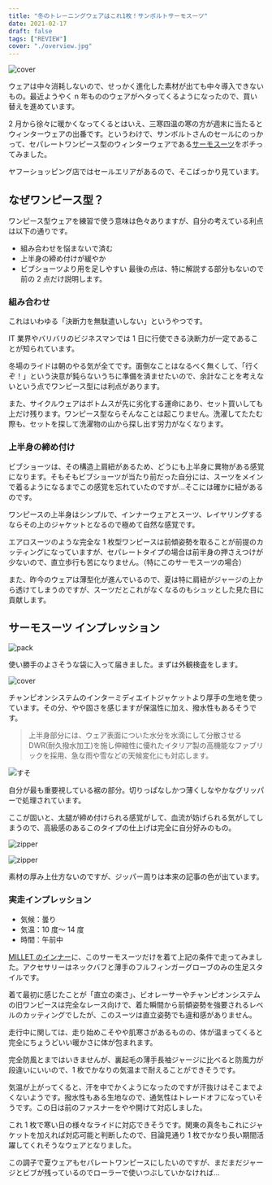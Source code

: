 ```yaml
---
title: "冬のトレーニングウェアはこれ1枚！サンボルトサーモスーツ"
date: 2021-02-17
draft: false
tags: ["REVIEW"]
cover: "./overview.jpg"
---
```


![cover](./overview.jpg)

ウェアは中々消耗しないので、せっかく進化した素材が出ても中々導入できないもの。最近ようやく n 年もののウェアがヘタってくるようになったので、買い替えを進めています。

2 月から徐々に暖かくなってくるとはいえ、三寒四温の寒の方が週末に当たるとウィンターウェアの出番です。というわけで、サンボルトさんのセールにのっかって、セパレートワンピース型のウィンターウェアである[サーモスーツ](http://sunvolt.co.jp/item/s-ride_tseo.html)をポチってみました。

<LinkBox url="https://store.shopping.yahoo.co.jp/sunvolt-store/fma2017s2f.html" />

ヤフーショッピング店ではセールエリアがあるので、そこばっかり見ています。

## なぜワンピース型？

ワンピース型ウェアを練習で使う意味は色々ありますが、自分の考えている利点は以下の通りです。

- 組み合わせを悩まないで済む
- 上半身の締め付けが緩やか
- ビブショーツより用を足しやすい
  最後の点は、特に解説する部分もないので前の 2 点だけ説明します。

### 組み合わせ

これはいわゆる「決断力を無駄遣いしない」というやつです。

IT 業界やバリバリのビジネスマンでは 1 日に行使できる決断力が一定であることが知られています。

冬場のライドは朝のやる気が全てです。面倒なことはなるべく無くして、「行くぞ！」という決意が鈍らないうちに準備を済ませたいので、余計なことを考えないという点でワンピース型には利点があります。

また、サイクルウェアはボトムスが先に劣化する運命にあり、セット買いしても上だけ残ります。ワンピース型ならそんなことは起こりません。洗濯してたたむ際も、セットを探して洗濯物の山から探し出す労力がなくなります。

### 上半身の締め付け

ビブショーツは、その構造上肩紐があるため、どうにも上半身に異物がある感覚になります。そもそもビブショーツが当たり前だった自分には、スーツをメインで着るようになるまでこの感覚を忘れていたのですが…そこには確かに紐があるのです。

ワンピースの上半身はシンプルで、インナーウェアとスーツ、レイヤリングするならその上のジャケットとなるので極めて自然な感覚です。

エアロスーツのような完全な 1 枚型ワンピースは前傾姿勢を取ることが前提のカッティングになっていますが、セパレートタイプの場合は前半身の押さえつけが少ないので、直立歩行も苦になりません。（特にこのサーモスーツの場合）

また、昨今のウェアは薄型化が進んでいるので、夏は特に肩紐がジャージの上から透けてしまうのですが、スーツだとこれがなくなるのもシュッとした見た目に貢献します。

## サーモスーツ インプレッション

![pack](packing.jpg)

使い勝手のよさそうな袋に入って届きました。まずは外観検査をします。

![cover](./overview.jpg)

チャンピオンシステムのインターミディエイトジャケットより厚手の生地を使っています。その分、やや固さを感じますが保温性に加え、撥水性もあるそうです。

> 上半身部分には、ウェア表面についた水分を水滴にして分散させる DWR(耐久撥水加工)を施し伸縮性に優れたイタリア製の高機能なファブリックを採用、急な雨や雪などの天候変化にも対応します。

![すそ](leg.jpg)

自分が最も重要視している裾の部分。切りっぱなしかつ薄くしなやかなグリッパーで処理されています。

ここが固いと、太腿が締め付けられる感覚がして、血流が妨げられる気がしてしまうので、高級感のあるこのタイプの仕上げは完全に自分好みのもの。

![zipper](zip1.jpg)

![zipper](zip2.jpg)

素材の厚み上仕方ないのですが、ジッパー周りは本来の記事の色が出ています。

### 実走インプレッション

- 気候：曇り
- 気温：10 度～ 14 度
- 時間：午前中

[MILLET のインナー](https://amzn.to/3pqy0W5)に、このサーモスーツだけを着て上記の条件で走ってみました。アクセサリーはネックバフと薄手のフルフィンガーグローブのみの生足スタイルです。

着て最初に感じたことが「直立の楽さ」、ビオレーサーやチャンピオンシステムの旧ワンピースは完全なレース向けで、着た瞬間から前傾姿勢を強要されるレベルのカッティングでしたが、このスーツは直立姿勢でも違和感がありません。

走行中に関しては、走り始めこそやや肌寒さがあるものの、体が温まってくると完全にちょうどいい暖かさに体が包まれます。

完全防風とまではいきませんが、裏起毛の薄手長袖ジャージに比べると防風力が段違いにいいので、1 枚でかなりの気温まで耐えることができそうです。

気温が上がってくると、汗を中でかくようになったのですが汗抜けはそこまでよくないようです。撥水性もある生地なので、通気性はトレードオフになっていそうです。この日は前のファスナーをやや開けて対応しました。

これ 1 枚で寒い日の様々なライドに対応できそうです。関東の真冬もこれにジャケットを加えれば対応可能と判断したので、目論見通り 1 枚でかなり長い期間活躍してくれそうなウェアとなりました。

この調子で夏ウェアもセパレートワンピースにしたいのですが、まだまだジャージとビブが残っているのでローラーで使いつぶしていかなければ…

<LinkBox url="https://store.shopping.yahoo.co.jp/sunvolt-store/sy-800-tseo-red.html" />
